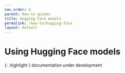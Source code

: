 ```yaml
---
nav_order: 4
parent: How-to guides
title: Hugging Face models
permalink: /how-to/hugging-face
layout: default
---
```

# Using Hugging Face models

{: .highlight }
documentation under development
